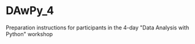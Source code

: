 # DAwPy_4
Preparation instructions for participants in the 4-day "Data Analysis with Python" workshop
